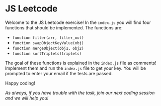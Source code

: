 # JS Leetcode

Welcome to the JS Leetcode exercise! In the `index.js` you will find four functions 
that should be implemented. The functions are:

- `function filter(arr, filter_out)` 
- `function swapObjectKeyValue(obj)`
- `function mergeObject(obj1, obj2)`
- `function sortTriplets(triplets)` 

The goal of these functions is explained in the `index.js` file as comments! Implement 
them and run the `index.js` file to get your key. You will be prompted to enter your 
email if the tests are passed.

Happy coding!

*As always, if you have trouble with the task, join our next coding session and we
will help you!*

